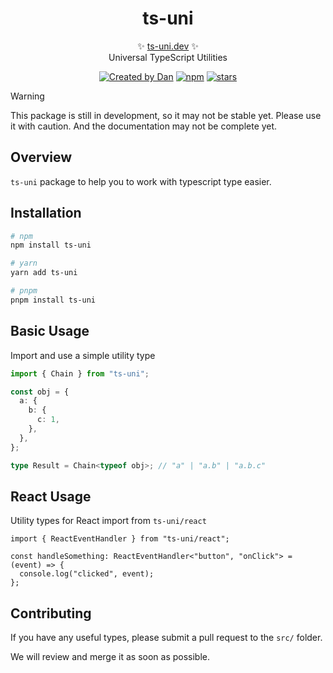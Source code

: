 <p align="center">
  <!-- <img src="logo.svg" width="200px" align="center" alt="Zod logo" /> -->
  <h1 align="center">ts-uni</h1>
  <p align="center">
    ✨ <a href="https://github.com/duongductrong/ts-uni">ts-uni.dev</a> ✨
    <br/>
    Universal TypeScript Utilities
  </p>
</p>

<!-- [![Build Status](https://img.shields.io/github/actions/workflow/status/duongductrong/ts-uni/lint-and-type.yml?branch=main&style=flat&colorA=000000&colorB=000000)](https://github.com/duongductrong/ts-uni/actions?query=workflow%3ALint) -->

<!-- [![Build Size](https://img.shields.io/bundlephobia/minzip/ts-uni?label=bundle%20size&style=flat&colorA=000000&colorB=000000)](https://bundlephobia.com/result?p=ts-uni) -->

<p align="center">
<a href="https://twitter.com/duongductrong_" rel="nofollow"><img src="https://img.shields.io/badge/created%20by-@duongductrong-4BBAAB.svg" alt="Created by Dan"></a>
<!-- <a href="https://opensource.org/licenses/MIT" rel="nofollow"><img src="https://img.shields.io/github/license/colinhacks/ts-uni" alt="License"></a> -->
<a href="https://www.npmjs.com/package/ts-uni" rel="nofollow"><img src="https://img.shields.io/npm/dw/ts-uni.svg" alt="npm"></a>
<a href="https://www.npmjs.com/package/ts-uni" rel="nofollow"><img src="https://img.shields.io/github/stars/duongductrong/ts-uni" alt="stars"></a>
</p>

> [!WARNING]  
> This package is still in development, so it may not be stable yet.
> Please use it with caution.
> And the documentation may not be complete yet.

## Overview

`ts-uni` package to help you to work with typescript type easier.

## Installation

```bash
# npm
npm install ts-uni

# yarn
yarn add ts-uni

# pnpm
pnpm install ts-uni
```

## Basic Usage

Import and use a simple utility type

```ts
import { Chain } from "ts-uni";

const obj = {
  a: {
    b: {
      c: 1,
    },
  },
};

type Result = Chain<typeof obj>; // "a" | "a.b" | "a.b.c"
```

## React Usage

Utility types for React import from `ts-uni/react`

```tsx
import { ReactEventHandler } from "ts-uni/react";

const handleSomething: ReactEventHandler<"button", "onClick"> = (event) => {
  console.log("clicked", event);
};
```

## Contributing

If you have any useful types, please submit a pull request to the `src/` folder.

We will review and merge it as soon as possible.
